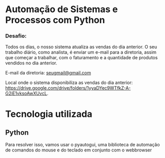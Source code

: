 # Automação de Sistemas e Processos com Python

### Desafio:
Todos os dias, o nosso sistema atualiza as vendas do dia anterior. O seu trabalho diário, como analista, é enviar um e-mail para a diretoria, assim que começar a trabalhar, com o faturamento e a quantidade de produtos vendidos no dia anterior.

E-mail da diretoria: seugmail@gmail.com

Local onde o sistema disponibiliza as vendas do dia anterior: https://drive.google.com/drive/folders/1yyaDYec9WTfkZ-A-G2iE1vksoAwXUvcL.

# Tecnologia utilizada

## Python

Para resolver isso, vamos usar o pyautogui, uma biblioteca de automação de comandos do mouse e do teclado em conjunto com o webbrowser
